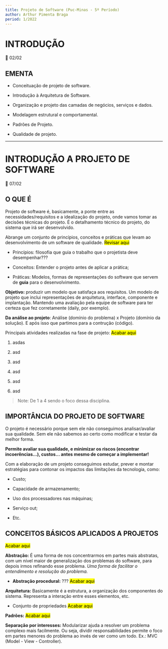 ```yaml
---
title: Projeto de Software (Puc-Minas - 5º Período)
author: Arthur Pimenta Braga
period: 1/2022
---
```


# INTRODUÇÃO

:calendar: 02/02 

## EMENTA

- Conceituação de projeto de software. 

- Introdução à Arquitetura de Software. 

- Organização e projeto das camadas de negócios, serviços e dados. 

- Modelagem estrutural e comportamental. 

- Padrões de Projeto. 

- Qualidade de projeto.

---

# INTRODUÇÃO A PROJETO DE SOFTWARE

:calendar: 07/02

## O QUE É

Projeto de software é, basicamente, a ponte entre as necessidades/requisitos e a idealização do projeto, onde vamos tomar as decisões técnicas do projeto. É o detalhamento técnico do projeto, do sistema que irá ser desenvolvido.

Abrange um conjunto de princípios, conceitos e práticas que levam ao desenvolvimento de um software de qualidade. <mark>Revisar aqui</mark>

- Princípios: filosofia que guia o trabalho que o projetista deve desempenhar???

- Conceitos: Entender o projeto antes de aplicar a prática;

- Práticas: Modelos, formas de representações do software que servem de **guia** para o desenvolvimento.

**Objetivo:** produzir um modelo que satisfaça aos requisitos. Um modelo de projeto que inclui representações de arquitetura, interface, componente e implantação. Mantendo uma avaliação pela equipe de software para ter certeza que fez corretamente (daily, por exemplo).

**Da análise ao projeto**: Análise (domínio do problema) x Projeto (domínio da solução). E após isso que partimos para a contrução (código).



Principais atividades realizadas na fase de projeto: <mark>Acabar aqui</mark>

1. asdas

2. asd

3. asd

4. asd

5. asd

6. asd

> Note: De 1 a 4 sendo o foco dessa disciplina.



## IMPORTÂNCIA DO PROJETO DE SOFTWARE

O projeto é necessário porque sem ele não conseguimos analisar/avaliar sua qualidade. Sem ele não sabemos ao certo como modificar e testar da melhor forma.

**Permite avaliar sua qualidade, e minimizar os riscos (encontrar incoerências...), custos... antes mesmo de começar a implementar!**

Com a elaboração de um projeto conseguimos estudar, prever e montar estratégias para contonar os impactos das limitações da tecnologia, como:

-  Custo;

- Capacidade de armazenamento;

- Uso dos processadores nas máquinas;

- Serviço out;

- Etc.



## CONCEITOS BÁSICOS APLICADOS A PROJETOS

<mark>Acabar aqui</mark>

**Abstração:** É uma forma de nos concentrarmos em partes mais abstratas, com um nível maior de generalização dos problemas do software, para depois irmos refinando esse problema. *Uma forma de facilitar o entendimento e resolução do problema.*

- **Abstração procedural:** ??? <mark>Acabar aqui</mark>



**Arquitetura:** Basicamente é a estrutura, a organização dos componentes do sistema. Representa a interação entre esses elementos, etc.

- Conjunto de propriedades <mark>Acabar aqui</mark>



**Padrões:** <mark>Acabar aqui</mark>



**Separação por interesses:** Modularizar ajuda a resolver um problema complexo mais facilmente. Ou seja, dividir responsabilidades permite o foco em partes menores do problema ao invés de ver como um todo. Ex.: MVC (Model - View - Controller).








